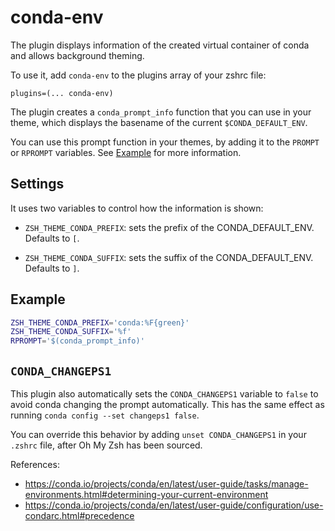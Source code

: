 # conda-env

The plugin displays information of the created virtual container of conda and allows background theming.

To use it, add `conda-env` to the plugins array of your zshrc file:
```
plugins=(... conda-env)
```

The plugin creates a `conda_prompt_info` function that you can use in your theme, which displays the
basename of the current `$CONDA_DEFAULT_ENV`.

You can use this prompt function in your themes, by adding it to the `PROMPT` or `RPROMPT` variables. See [Example](#example) for more information.

## Settings

It uses two variables to control how the information is shown:

- `ZSH_THEME_CONDA_PREFIX`: sets the prefix of the CONDA_DEFAULT_ENV.
Defaults to `[`.

- `ZSH_THEME_CONDA_SUFFIX`: sets the suffix of the CONDA_DEFAULT_ENV.
Defaults to `]`.

## Example

```sh
ZSH_THEME_CONDA_PREFIX='conda:%F{green}'
ZSH_THEME_CONDA_SUFFIX='%f'
RPROMPT='$(conda_prompt_info)'
```

## `CONDA_CHANGEPS1`

This plugin also automatically sets the `CONDA_CHANGEPS1` variable to `false` to avoid conda changing the prompt
automatically. This has the same effect as running `conda config --set changeps1 false`.

You can override this behavior by adding `unset CONDA_CHANGEPS1` in your `.zshrc` file, after Oh My Zsh has been
sourced.

References:

- https://conda.io/projects/conda/en/latest/user-guide/tasks/manage-environments.html#determining-your-current-environment
- https://conda.io/projects/conda/en/latest/user-guide/configuration/use-condarc.html#precedence

